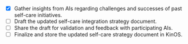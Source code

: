 - [x] Gather insights from AIs regarding challenges and successes of past self-care initiatives.
- [ ] Draft the updated self-care integration strategy document.
- [ ] Share the draft for validation and feedback with participating AIs.
- [ ] Finalize and store the updated self-care strategy document in KinOS.